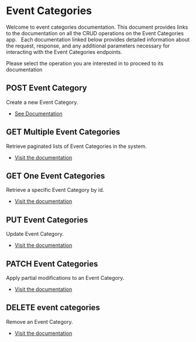 # Event Categories 
Welcome to event categories documentation. This document provides links to the documentation on all the CRUD operations on the Event Categories app.
 
Each documentation linked below provides detailed information about the request, response, and any additional parameters necessary for interacting with the Event Categories endpoints.

Please select the operation you are interested in to proceed to its documentation

## POST Event Category
Create a new Event Category.
- [See Documentation](./docs/post.md)

## GET Multiple Event Categories
Retrieve paginated lists of Event Categories in the system.
- [Visit the documentation](./docs/get.md)

## GET One Event Categories
Retrieve a specific Event Category by id.
- [Visit the documentation](./docs/[id]/get.md)

## PUT Event Categories
Update Event Category.
- [Visit the documentation](./docs/[id]/put.md)

## PATCH Event Categories
Apply partial modifications to an Event Category.
- [Visit the documentation](./docs/[id]/patch.md)

## DELETE event categories
Remove an Event Category.
- [Visit the documentation](./docs/[id]/delete.md)